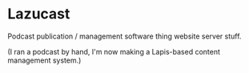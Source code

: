 # Lazucast
Podcast publication / management software thing website server stuff.

(I ran a podcast by hand, I'm now making a Lapis-based content management system.)
